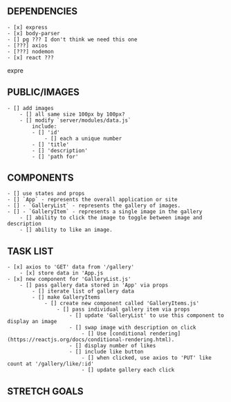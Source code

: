 ##       DEPENDENCIES      ##
    - [x] express
    - [x] body-parser
    - [] pg ??? I don't think we need this one
    - [???] axios
    - [???] nodemon
    - [x] react ???

 expre
##       PUBLIC/IMAGES      ##
    - [] add images
        - [] all same size 100px by 100px?
        - [] modify `server/modules/data.js`
            include:
            - [] 'id'
                - [] each a unique number
            - [] 'title'
            - [] 'description'
            - [] 'path for'


##       COMPONENTS       ##
    - [] use states and props
    - [] `App` - represents the overall application or site
    - [] - `GalleryList` - represents the gallery of images.
    - [] - `GalleryItem` - represents a single image in the gallery
        - [] ability to click the image to toggle between image and description
        - [] ability to like an image.


##       TASK LIST       ##
    - [x] axios to 'GET' data from '/gallery'
        - [x] store data in 'App.js
    - [x] new component for 'GalleryList.js'
        - [] pass gallery data stored in 'App' via props
            - [] iterate list of gallery data
            - [] make GalleryItems
                - [] create new component called 'GalleryItems.js'
                    - [] pass individual gallery item via props
                        - [] update 'GalleryList' to use this component to display an image
                        - [] swap image with description on click
                            - [] Use [conditional rendering](https://reactjs.org/docs/conditional-rendering.html).
                        - [] display number of likes
                        - [] include like button
                            - [] when clicked, use axios to 'PUT' like count at '/gallery/like/:id'
                            - [] update gallery each click


##       STRETCH GOALS      ##